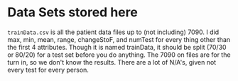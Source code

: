 # Data Sets stored here

`trainData.csv` is all the patient data files up to (not including) 7090. I did max, min, mean, range, changeStoF, and numTest for every thing other than the first 4 attributes. Though it is named trainData, it should be split (70/30 or 80/20) for a test set before you do anything. The 7090 on files are for the turn in, so we don't know the results. There are a lot of N/A's, given not every test for every person.
